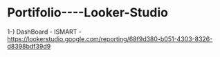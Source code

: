 # Portifolio----Looker-Studio

1-) DashBoard - ISMART - https://lookerstudio.google.com/reporting/68f9d380-b051-4303-8326-d8398bdf39d9

